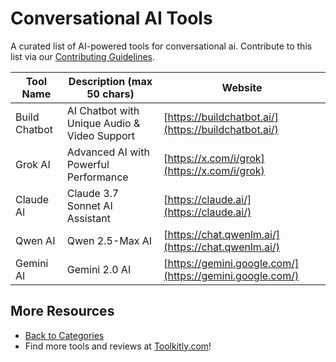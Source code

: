 # Conversational AI Tools

A curated list of AI-powered tools for conversational ai. Contribute to this list via our [Contributing Guidelines](../CONTRIBUTING.md).

| Tool Name | Description (max 50 chars) | Website |
|-----------|----------------------------|---------|
| Build Chatbot | AI Chatbot with Unique Audio & Video Support | [https://buildchatbot.ai/](https://buildchatbot.ai/) |
| Grok AI | Advanced AI with Powerful Performance | [https://x.com/i/grok](https://x.com/i/grok) |
| Claude AI | Claude 3.7 Sonnet AI Assistant | [https://claude.ai/](https://claude.ai/) |
| Qwen AI | Qwen 2.5-Max AI | [https://chat.qwenlm.ai/](https://chat.qwenlm.ai/) |
| Gemini AI | Gemini 2.0 AI | [https://gemini.google.com/](https://gemini.google.com/) |

## More Resources
- [Back to Categories](../README.md)
- Find more tools and reviews at [Toolkitly.com](https://toolkitly.com)!
